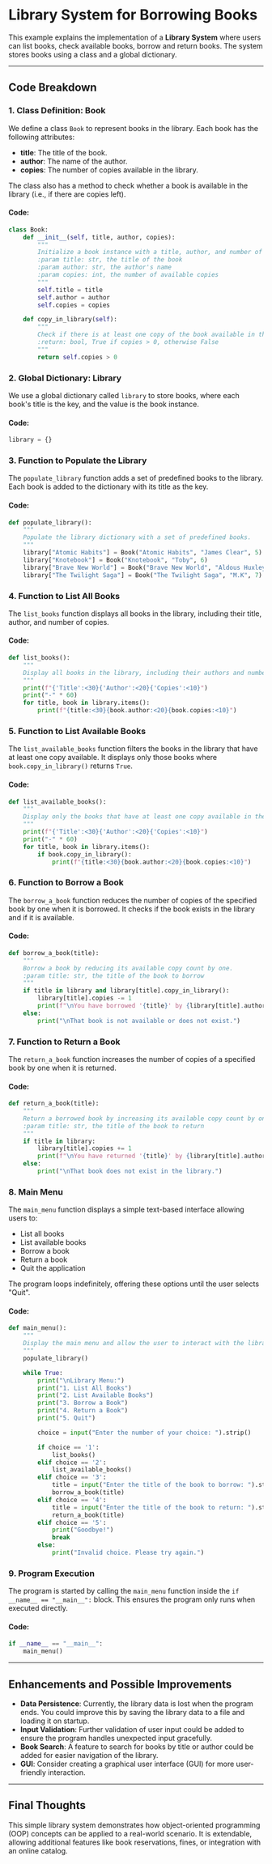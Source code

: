 # Library System for Borrowing Books

This example explains the implementation of a **Library System** where users can list books, check available books, borrow and return books. The system stores books using a class and a global dictionary.

---

## **Code Breakdown**

### **1. Class Definition: Book**

We define a class `Book` to represent books in the library. Each book has the following attributes:

- **title**: The title of the book.
- **author**: The name of the author.
- **copies**: The number of copies available in the library.

The class also has a method to check whether a book is available in the library (i.e., if there are copies left).

#### Code:
```python
class Book:
    def __init__(self, title, author, copies):
        """
        Initialize a book instance with a title, author, and number of copies.
        :param title: str, the title of the book
        :param author: str, the author's name
        :param copies: int, the number of available copies
        """
        self.title = title
        self.author = author
        self.copies = copies

    def copy_in_library(self):
        """
        Check if there is at least one copy of the book available in the library.
        :return: bool, True if copies > 0, otherwise False
        """
        return self.copies > 0
```

### **2. Global Dictionary: Library**

We use a global dictionary called `library` to store books, where each book's title is the key, and the value is the book instance.

#### Code:
```python
library = {}
```

### **3. Function to Populate the Library**

The `populate_library` function adds a set of predefined books to the library. Each book is added to the dictionary with its title as the key.

#### Code:
```python
def populate_library():
    """
    Populate the library dictionary with a set of predefined books.
    """
    library["Atomic Habits"] = Book("Atomic Habits", "James Clear", 5)
    library["Knotebook"] = Book("Knotebook", "Toby", 6)
    library["Brave New World"] = Book("Brave New World", "Aldous Huxley", 7)
    library["The Twilight Saga"] = Book("The Twilight Saga", "M.K", 7)
```

### **4. Function to List All Books**

The `list_books` function displays all books in the library, including their title, author, and number of copies.

#### Code:
```python
def list_books():
    """
    Display all books in the library, including their authors and number of copies.
    """
    print(f"{'Title':<30}{'Author':<20}{'Copies':<10}")
    print("-" * 60)
    for title, book in library.items():
        print(f"{title:<30}{book.author:<20}{book.copies:<10}")
```

### **5. Function to List Available Books**

The `list_available_books` function filters the books in the library that have at least one copy available. It displays only those books where `book.copy_in_library()` returns `True`.

#### Code:
```python
def list_available_books():
    """
    Display only the books that have at least one copy available in the library.
    """
    print(f"{'Title':<30}{'Author':<20}{'Copies':<10}")
    print("-" * 60)
    for title, book in library.items():
        if book.copy_in_library():
            print(f"{title:<30}{book.author:<20}{book.copies:<10}")
```

### **6. Function to Borrow a Book**

The `borrow_a_book` function reduces the number of copies of the specified book by one when it is borrowed. It checks if the book exists in the library and if it is available.

#### Code:
```python
def borrow_a_book(title):
    """
    Borrow a book by reducing its available copy count by one.
    :param title: str, the title of the book to borrow
    """
    if title in library and library[title].copy_in_library():
        library[title].copies -= 1
        print(f"\nYou have borrowed '{title}' by {library[title].author}.")
    else:
        print("\nThat book is not available or does not exist.")
```

### **7. Function to Return a Book**

The `return_a_book` function increases the number of copies of a specified book by one when it is returned.

#### Code:
```python
def return_a_book(title):
    """
    Return a borrowed book by increasing its available copy count by one.
    :param title: str, the title of the book to return
    """
    if title in library:
        library[title].copies += 1
        print(f"\nYou have returned '{title}' by {library[title].author}.")
    else:
        print("\nThat book does not exist in the library.")
```

### **8. Main Menu**

The `main_menu` function displays a simple text-based interface allowing users to:

- List all books
- List available books
- Borrow a book
- Return a book
- Quit the application

The program loops indefinitely, offering these options until the user selects "Quit".

#### Code:
```python
def main_menu():
    """
    Display the main menu and allow the user to interact with the library system.
    """
    populate_library()

    while True:
        print("\nLibrary Menu:")
        print("1. List All Books")
        print("2. List Available Books")
        print("3. Borrow a Book")
        print("4. Return a Book")
        print("5. Quit")

        choice = input("Enter the number of your choice: ").strip()

        if choice == '1':
            list_books()
        elif choice == '2':
            list_available_books()
        elif choice == '3':
            title = input("Enter the title of the book to borrow: ").strip()
            borrow_a_book(title)
        elif choice == '4':
            title = input("Enter the title of the book to return: ").strip()
            return_a_book(title)
        elif choice == '5':
            print("Goodbye!")
            break
        else:
            print("Invalid choice. Please try again.")
```

### **9. Program Execution**

The program is started by calling the `main_menu` function inside the `if __name__ == "__main__":` block. This ensures the program only runs when executed directly.

#### Code:
```python
if __name__ == "__main__":
    main_menu()
```

---

## **Enhancements and Possible Improvements**

- **Data Persistence**: Currently, the library data is lost when the program ends. You could improve this by saving the library data to a file and loading it on startup.
- **Input Validation**: Further validation of user input could be added to ensure the program handles unexpected input gracefully.
- **Book Search**: A feature to search for books by title or author could be added for easier navigation of the library.
- **GUI**: Consider creating a graphical user interface (GUI) for more user-friendly interaction.

---

## **Final Thoughts**

This simple library system demonstrates how object-oriented programming (OOP) concepts can be applied to a real-world scenario. It is extendable, allowing additional features like book reservations, fines, or integration with an online catalog.
